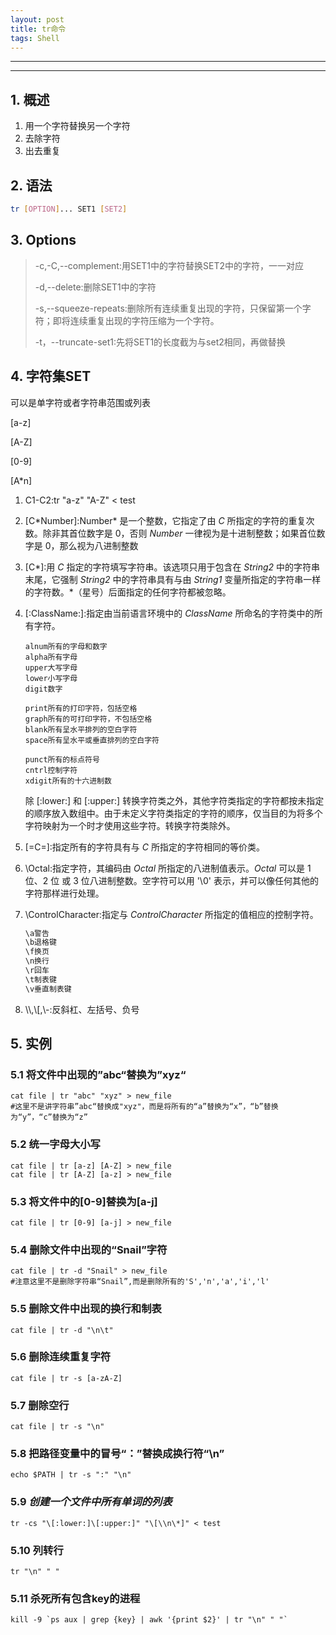 ```yaml
---
layout: post
title: tr命令
tags: Shell
---
```


***

***

## 1. 概述

1. 用一个字符替换另一个字符
2. 去除字符
3. 出去重复



## 2. 语法

```bash
tr [OPTION]... SET1 [SET2]
```



## 3. Options

> -c,-C,--complement:用SET1中的字符替换SET2中的字符，一一对应
>
> -d,--delete:删除SET1中的字符
>
> -s,--squeeze-repeats:删除所有连续重复出现的字符，只保留第一个字符；即将连续重复出现的字符压缩为一个字符。
>
> -t，--truncate-set1:先将SET1的长度截为与set2相同，再做替换



## 4. 字符集SET

可以是单字符或者字符串范围或列表

[a-z]

[A-Z]

[0-9]

[A*n]

1. C1-C2:tr "a-z" "A-Z" < test

2. \[C\*Number]:Number\* 是一个整数，它指定了由 *C* 所指定的字符的重复次数。除非其首位数字是 0，否则 *Number* 一律视为是十进制整数；如果首位数字是 0，那么视为八进制整数

3. \[C\*]:用 *C* 指定的字符填写字符串。该选项只用于包含在 *String2* 中的字符串末尾，它强制 *String2* 中的字符串具有与由 *String1* 变量所指定的字符串一样的字符数。\*（星号）后面指定的任何字符都被忽略。

4. \[:ClassName:]:指定由当前语言环境中的 *ClassName* 所命名的字符类中的所有字符。

   ```
   alnum所有的字母和数字
   alpha所有字母
   upper大写字母
   lower小写字母
   digit数字 
   
   print所有的打印字符，包括空格
   graph所有的可打印字符，不包括空格
   blank所有呈水平排列的空白字符
   space所有呈水平或垂直排列的空白字符
   
   punct所有的标点符号
   cntrl控制字符
   xdigit所有的十六进制数
   ```

   除 [:lower:] 和 [:upper:] 转换字符类之外，其他字符类指定的字符都按未指定的顺序放入数组中。由于未定义字符类指定的字符的顺序，仅当目的为将多个字符映射为一个时才使用这些字符。转换字符类除外。

5. \[=C=]:指定所有的字符具有与 *C* 所指定的字符相同的等价类。

6. \\Octal:指定字符，其编码由 *Octal* 所指定的八进制值表示。*Octal* 可以是 1 位、2 位 或 3 位八进制整数。空字符可以用 '\0' 表示，并可以像任何其他的字符那样进行处理。

7. \\ControlCharacter:指定与 *ControlCharacter* 所指定的值相应的控制字符。

   ```bash
   \a警告
   \b退格键
   \f换页
   \n换行
   \r回车
   \t制表键
   \v垂直制表键
   ```

8. \\\\,\\\[,\\\-:反斜杠、左括号、负号



## 5. 实例

### 5.1 将文件中出现的”abc“替换为”xyz“

```shell
cat file | tr "abc" "xyz" > new_file
#这里不是讲字符串”abc“替换成"xyz"，而是将所有的“a”替换为“x”，“b”替换为“y”，“c”替换为“z”
```

### 5.2 统一字母大小写

```shell
cat file | tr [a-z] [A-Z] > new_file
cat file | tr [A-Z] [a-z] > new_file
```

### 5.3 将文件中的[0-9]替换为[a-j]

```shell
cat file | tr [0-9] [a-j] > new_file
```

### 5.4 删除文件中出现的“Snail”字符

```shell
cat file | tr -d "Snail" > new_file
#注意这里不是删除字符串“Snail”,而是删除所有的'S','n','a','i','l'
```

### 5.5 删除文件中出现的换行和制表

```shell
cat file | tr -d "\n\t"
```

### 5.6 删除连续重复字符

```shell
cat file | tr -s [a-zA-Z]
```

### 5.7 删除空行

```shell
cat file | tr -s "\n"
```

### 5.8 把路径变量中的冒号“：”替换成换行符“\n”

```shell
echo $PATH | tr -s ":" "\n"
```

### 5.9 *创建一个文件中所有单词的列表*

```shell
tr -cs "\[:lower:]\[:upper:]" "\[\\n\*]" < test
```

### 5.10 列转行

```shell
tr "\n" " "
```

### 5.11 杀死所有包含key的进程

```shell
kill -9 `ps aux | grep {key} | awk '{print $2}' | tr "\n" " "`
```

